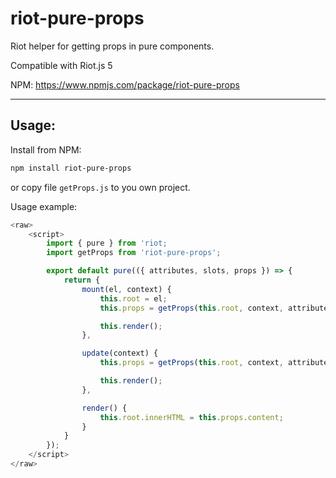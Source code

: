 # riot-pure-props
 Riot helper for getting props in pure components.

Compatible with Riot.js 5

NPM: https://www.npmjs.com/package/riot-pure-props

---
Usage:
---

Install from NPM:
```bash
npm install riot-pure-props
```

or copy file `getProps.js` to you own project.


Usage example:

```javascript
<raw>
    <script> 
        import { pure } from 'riot;
        import getProps from 'riot-pure-props';

        export default pure(({ attributes, slots, props }) => {
            return {
                mount(el, context) {
                    this.root = el;
                    this.props = getProps(this.root, context, attributes, props);

                    this.render();
                },

                update(context) {
                    this.props = getProps(this.root, context, attributes, props);

                    this.render();
                },

                render() {
                    this.root.innerHTML = this.props.content;
                }
            }
        });
    </script>
</raw>
```
